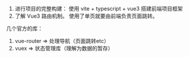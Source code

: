 1. 进行项目的完整构建： 使用 vite + typescript + vue3 搭建前端项目框架
2. 了解 Vue3 路由机制。  使用了单页就要由前端负责页面跳转。


几个官方的库：
1. vue-router => 处理导航（页面跳转etc）
2. vuex => 状态管理库（理解为数据的暂存）